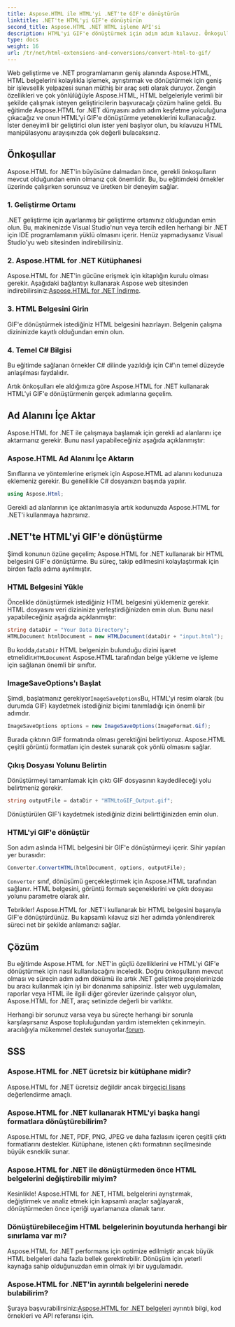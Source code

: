 ```yaml
---
title: Aspose.HTML ile HTML'yi .NET'te GIF'e dönüştürün
linktitle: .NET'te HTML'yi GIF'e dönüştürün
second_title: Aspose.HTML .NET HTML işleme API'si
description: HTML'yi GIF'e dönüştürmek için adım adım kılavuz. Önkoşullar, kod örnekleri, SSS'ler ve daha fazlası! Aspose.HTML ile HTML manipülasyonunuzu optimize edin.
type: docs
weight: 16
url: /tr/net/html-extensions-and-conversions/convert-html-to-gif/
---
```


Web geliştirme ve .NET programlamanın geniş alanında Aspose.HTML, HTML belgelerini kolaylıkla işlemek, ayrıştırmak ve dönüştürmek için geniş bir işlevsellik yelpazesi sunan müthiş bir araç seti olarak duruyor. Zengin özellikleri ve çok yönlülüğüyle Aspose.HTML, HTML belgeleriyle verimli bir şekilde çalışmak isteyen geliştiricilerin başvuracağı çözüm haline geldi. Bu eğitimde Aspose.HTML for .NET dünyasını adım adım keşfetme yolculuğuna çıkacağız ve onun HTML'yi GIF'e dönüştürme yeteneklerini kullanacağız. İster deneyimli bir geliştirici olun ister yeni başlıyor olun, bu kılavuzu HTML manipülasyonu arayışınızda çok değerli bulacaksınız.

## Önkoşullar

Aspose.HTML for .NET'in büyüsüne dalmadan önce, gerekli önkoşulların mevcut olduğundan emin olmanız çok önemlidir. Bu, bu eğitimdeki örnekler üzerinde çalışırken sorunsuz ve üretken bir deneyim sağlar.

### 1. Geliştirme Ortamı

.NET geliştirme için ayarlanmış bir geliştirme ortamınız olduğundan emin olun. Bu, makinenizde Visual Studio'nun veya tercih edilen herhangi bir .NET için IDE programlamanın yüklü olmasını içerir. Henüz yapmadıysanız Visual Studio'yu web sitesinden indirebilirsiniz.

### 2. Aspose.HTML for .NET Kütüphanesi

 Aspose.HTML for .NET'in gücüne erişmek için kitaplığın kurulu olması gerekir. Aşağıdaki bağlantıyı kullanarak Aspose web sitesinden indirebilirsiniz:[Aspose.HTML for .NET İndirme](https://releases.aspose.com/html/net/).

### 3. HTML Belgesini Girin

GIF'e dönüştürmek istediğiniz HTML belgesini hazırlayın. Belgenin çalışma dizininizde kayıtlı olduğundan emin olun.

### 4. Temel C# Bilgisi

Bu eğitimde sağlanan örnekler C# dilinde yazıldığı için C#'ın temel düzeyde anlaşılması faydalıdır.

Artık önkoşulları ele aldığımıza göre Aspose.HTML for .NET kullanarak HTML'yi GIF'e dönüştürmenin gerçek adımlarına geçelim.

## Ad Alanını İçe Aktar

Aspose.HTML for .NET ile çalışmaya başlamak için gerekli ad alanlarını içe aktarmanız gerekir. Bunu nasıl yapabileceğiniz aşağıda açıklanmıştır:

### Aspose.HTML Ad Alanını İçe Aktarın

Sınıflarına ve yöntemlerine erişmek için Aspose.HTML ad alanını kodunuza eklemeniz gerekir. Bu genellikle C# dosyanızın başında yapılır.

```csharp
using Aspose.Html;
```

Gerekli ad alanlarının içe aktarılmasıyla artık kodunuzda Aspose.HTML for .NET'i kullanmaya hazırsınız.

## .NET'te HTML'yi GIF'e dönüştürme

Şimdi konunun özüne geçelim; Aspose.HTML for .NET kullanarak bir HTML belgesini GIF'e dönüştürme. Bu süreç, takip edilmesini kolaylaştırmak için birden fazla adıma ayrılmıştır.

### HTML Belgesini Yükle

Öncelikle dönüştürmek istediğiniz HTML belgesini yüklemeniz gerekir. HTML dosyasını veri dizininize yerleştirdiğinizden emin olun. Bunu nasıl yapabileceğiniz aşağıda açıklanmıştır:

```csharp
string dataDir = "Your Data Directory";
HTMLDocument htmlDocument = new HTMLDocument(dataDir + "input.html");
```

 Bu kodda,`dataDir` HTML belgenizin bulunduğu dizini işaret etmelidir.`HTMLDocument` Aspose.HTML tarafından belge yükleme ve işleme için sağlanan önemli bir sınıftır.

### ImageSaveOptions'ı Başlat

 Şimdi, başlatmanız gerekiyor`ImageSaveOptions`Bu, HTML'yi resim olarak (bu durumda GIF) kaydetmek istediğiniz biçimi tanımladığı için önemli bir adımdır.

```csharp
ImageSaveOptions options = new ImageSaveOptions(ImageFormat.Gif);
```

Burada çıktının GIF formatında olması gerektiğini belirtiyoruz. Aspose.HTML çeşitli görüntü formatları için destek sunarak çok yönlü olmasını sağlar.

### Çıkış Dosyası Yolunu Belirtin

Dönüştürmeyi tamamlamak için çıktı GIF dosyasının kaydedileceği yolu belirtmeniz gerekir.

```csharp
string outputFile = dataDir + "HTMLtoGIF_Output.gif";
```

Dönüştürülen GIF'i kaydetmek istediğiniz dizini belirttiğinizden emin olun.

### HTML'yi GIF'e dönüştür

Son adım aslında HTML belgesini bir GIF'e dönüştürmeyi içerir. Sihir yapılan yer burasıdır:

```csharp
Converter.ConvertHTML(htmlDocument, options, outputFile);
```

`Converter` sınıf, dönüşümü gerçekleştirmek için Aspose.HTML tarafından sağlanır. HTML belgesini, görüntü formatı seçeneklerini ve çıktı dosyası yolunu parametre olarak alır.

Tebrikler! Aspose.HTML for .NET'i kullanarak bir HTML belgesini başarıyla GIF'e dönüştürdünüz. Bu kapsamlı kılavuz sizi her adımda yönlendirerek süreci net bir şekilde anlamanızı sağlar.

## Çözüm

Bu eğitimde Aspose.HTML for .NET'in güçlü özelliklerini ve HTML'yi GIF'e dönüştürmek için nasıl kullanılacağını inceledik. Doğru önkoşulların mevcut olması ve sürecin adım adım dökümü ile artık .NET geliştirme projelerinizde bu aracı kullanmak için iyi bir donanıma sahipsiniz. İster web uygulamaları, raporlar veya HTML ile ilgili diğer görevler üzerinde çalışıyor olun, Aspose.HTML for .NET, araç setinizde değerli bir varlıktır.

 Herhangi bir sorunuz varsa veya bu süreçte herhangi bir sorunla karşılaşırsanız Aspose topluluğundan yardım istemekten çekinmeyin. aracılığıyla mükemmel destek sunuyorlar.[forum](https://forum.aspose.com/).

## SSS

### Aspose.HTML for .NET ücretsiz bir kütüphane midir?
 Aspose.HTML for .NET ücretsiz değildir ancak bir[geçici lisans](https://purchase.aspose.com/temporary-license/) değerlendirme amaçlı.

### Aspose.HTML for .NET kullanarak HTML'yi başka hangi formatlara dönüştürebilirim?
Aspose.HTML for .NET, PDF, PNG, JPEG ve daha fazlasını içeren çeşitli çıktı formatlarını destekler. Kütüphane, istenen çıktı formatının seçilmesinde büyük esneklik sunar.

### Aspose.HTML for .NET ile dönüştürmeden önce HTML belgelerini değiştirebilir miyim?
Kesinlikle! Aspose.HTML for .NET, HTML belgelerini ayrıştırmak, değiştirmek ve analiz etmek için kapsamlı araçlar sağlayarak, dönüştürmeden önce içeriği uyarlamanıza olanak tanır.

### Dönüştürebileceğim HTML belgelerinin boyutunda herhangi bir sınırlama var mı?
Aspose.HTML for .NET performans için optimize edilmiştir ancak büyük HTML belgeleri daha fazla bellek gerektirebilir. Dönüşüm için yeterli kaynağa sahip olduğunuzdan emin olmak iyi bir uygulamadır.

### Aspose.HTML for .NET'in ayrıntılı belgelerini nerede bulabilirim?
 Şuraya başvurabilirsiniz:[Aspose.HTML for .NET belgeleri](https://reference.aspose.com/html/net/) ayrıntılı bilgi, kod örnekleri ve API referansı için.
